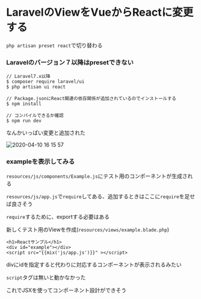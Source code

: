 # LaravelのViewをVueからReactに変更する

`php artisan preset react`で切り替わる

### Laravelのバージョン７以降はpresetできない

```
// Laravel7.x以降
$ composer require laravel/ui
$ php artisan ui react

// Package.jsonにReact関連の依存関係が追加されているのでインストールする
$ npm install

// コンパイルできるか確認
$ npm run dev
```

なんかいっぱい変更と追加された

![2020-04-10 16 15 57](https://user-images.githubusercontent.com/56820273/78971729-2876f300-7b47-11ea-9326-14abd8d3315a.png)

### exampleを表示してみる

`resources/js/components/Example.js`にテスト用のコンポーネントが生成される

`resources/js/app.js`で`require`してある、追加するときはここに`require`を足せば良さそう

`require`するために、exportする必要はある

新しくテスト用のViewを作成(`resources/views/example.blade.php`)

```
<h1>Reactサンプル</h1>
<div id="example"></div>
<script src="{{mix('js/app.js')}}" ></script>
```

divにidを指定すると代わりに対応するコンポーネントが表示されるみたい

`script`タグは無いと動かなかった

これでJSXを使ってコンポーネント設計ができそう


